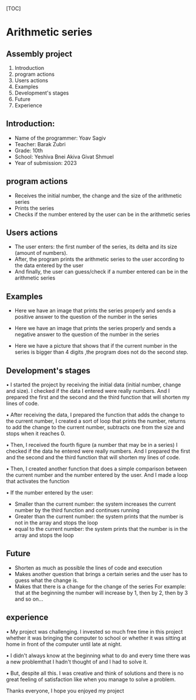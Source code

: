 [TOC]
# Arithmetic series
## Assembly project
1. Introduction
2. program actions
3. Users actions 
4. Examples
5. Development's stages
6. Future
7. Experience

## Introduction:
- Name of the programmer: Yoav Sagiv
- Teacher: Barak Zubri
- Grade: 10th
- School: Yeshiva Bnei Akiva Givat Shmuel
- Year of submission: 2023

## program actions
- Receives the initial number, the change and the size of the arithmetic series
- Prints the series
- Checks if the number entered by the user can be in the arithmetic series

## Users actions
- The user enters: the first number of the series, its delta and its size (amount of numbers).
- After, the program prints the arithmetic series to the user according to the data entered by the user
- And finally, the user can guess/check if a number entered can be in the arithmetic series

## Examples
- Here we have an image that prints the series properly 
and sends a positive answer to the question of the number in the series

- Here we have an image that prints the series properly 
and sends a negative answer to the question of the number in the series

- Here we have a picture that shows that if the current number in the series is
bigger than 4 digits ,the program does not do the second step.

## Development's stages
• I started the project by receiving the initial data (initial number, change and size).
I checked if the data I entered were really numbers. And I prepared the first and
the second and the third function that will shorten my lines of code.

• After receiving the data, I prepared the function that adds the change to the current number,
I created a sort of loop that prints the number, returns to add the change to the current number,
subtracts one from the size and stops when it reaches 0.

• Then, I received the fourth figure (a number that may be in a series) 
I checked if the data he entered were really numbers. And I prepared
the first and the second and the third function that will shorten my lines of code.

• Then, I created another function that does a simple comparison between the current number
and the number entered by the user. And I made a loop that activates the function

• If the number entered by the user:
- Smaller than the current number:
the system increases the current number by the third function and continues running
- Greater than the current number:
the system prints that the number is not in the array and stops the loop
- equal to the current number:
the system prints that the number is in the array and stops the loop

## Future
- Shorten as much as possible the lines of code and execution
- Makes another question that brings a certain series
and the user has to guess what the change is.
- Makes that there is a change for the change of the series 
For example: that at the beginning the number will increase by 1,
then by 2, then by 3 and so on...

## experience
• My project was challenging. I invested so much free time in this project
whether it was bringing the computer to school or whether it was sitting 
at home in front of the computer until late at night.

• I didn't always know at the beginning what to do and every time
there was a new problemthat I hadn't thought of and I had to solve it.

• But, despite all this. I was creative and think of solutions and 
there is no great feeling of satisfaction like when you manage to solve a problem.

Thanks everyone, I hope you enjoyed my project



 
